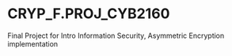 # CRYP_F.PROJ_CYB2160
Final Project for Intro Information Security, Asymmetric Encryption implementation  
